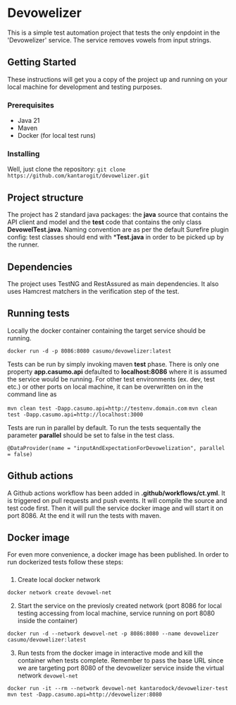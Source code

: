 # Devowelizer

This is a simple test automation project that tests the only enpdoint in the 'Devowelizer' service. The service removes vowels from input strings.

## Getting Started

These instructions will get you a copy of the project up and running on your local machine for development and testing purposes.

### Prerequisites

- Java 21
- Maven
- Docker (for local test runs)

### Installing

Well, just clone the repository: `git clone https://github.com/kantarogit/devowelizer.git`

## Project structure

The project has 2 standard java packages: the **java** source that contains the API client and model and the **test** code that contains the only class **DevowelTest.java**. Naming convention are as per the default Surefire plugin config: test classes should end with ***Test.java** in order to be picked up by the runner.

## Dependencies

The project uses TestNG and RestAssured as main dependencies. It also uses Hamcrest matchers in the verification step of the test.

## Running tests

Locally the docker container containing the target service should be running.

`docker run -d -p 8086:8080 casumo/devowelizer:latest`

Tests can be run by simply invoking maven **test** phase. There is only one property **app.casumo.api** defaulted to **localhost:8086** where it is assumed the service would be running. For other test environments (ex. dev, test etc.) or other ports on local machine, it can be overwritten on in the command line as 

`mvn clean test -Dapp.casumo.api=http://testenv.domain.com`
`mvn clean test -Dapp.casumo.api=http://localhost:3000`

Tests are run in parallel by default. To run the tests sequentally the parameter **parallel** should be set to false in the test class.

`
@DataProvider(name = "inputAndExpectationForDevowelization", parallel = false)
`

## Github actions

A Github actions workflow has been added in **.github/workflows/ct.yml**.
It is triggered on pull requests and push events. It will compile the source and test code first. Then it will pull the service docker image and will start it on port 8086.
At the end it will run the tests with maven.

## Docker image

For even more convenience, a docker image has been published. In order to run dockerized tests follow these steps:

###
1. Create local docker network 
```
docker network create devowel-net
```
2. Start the service on the previosly created network (port 8086 for local testing accessing from local machine, service running on port 8080 inside the container)
```
docker run -d --network dewovel-net -p 8086:8080 --name devowelizer casumo/devowelizer:latest
```
3. Run tests from the docker image in interactive mode and kill the container when tests complete. Remember to pass the base URL since we are targeting port 8080 of the devowelizer service inside the virtual network `devowel-net`
```
docker run -it --rm --network devowel-net kantarodock/devowelizer-test mvn test -Dapp.casumo.api=http://devowelizer:8080
```